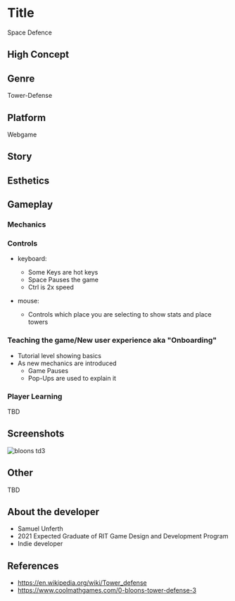 # Title
Space Defence

## High Concept


## Genre
Tower-Defense

## Platform
Webgame

## Story


## Esthetics


## Gameplay

### Mechanics


### Controls
- keyboard:
  - Some Keys are hot keys
  - Space Pauses the game
  - Ctrl is 2x speed
  
 - mouse:
   - Controls which place you are selecting to show stats and place towers
  
### Teaching the game/New user experience aka "Onboarding"
- Tutorial level showing basics
- As new mechanics are introduced
  - Game Pauses
  - Pop-Ups are used to explain it
 
### Player Learning
TBD

## Screenshots
![bloons td3](https://www.coolmathgames.com/sites/cmatgame/files/bloons-tower-defense-3.jpg)

## Other
TBD

## About the developer
- Samuel Unferth
- 2021 Expected Graduate of RIT Game Design and Development Program
- Indie developer



## References
- https://en.wikipedia.org/wiki/Tower_defense
- https://www.coolmathgames.com/0-bloons-tower-defense-3
